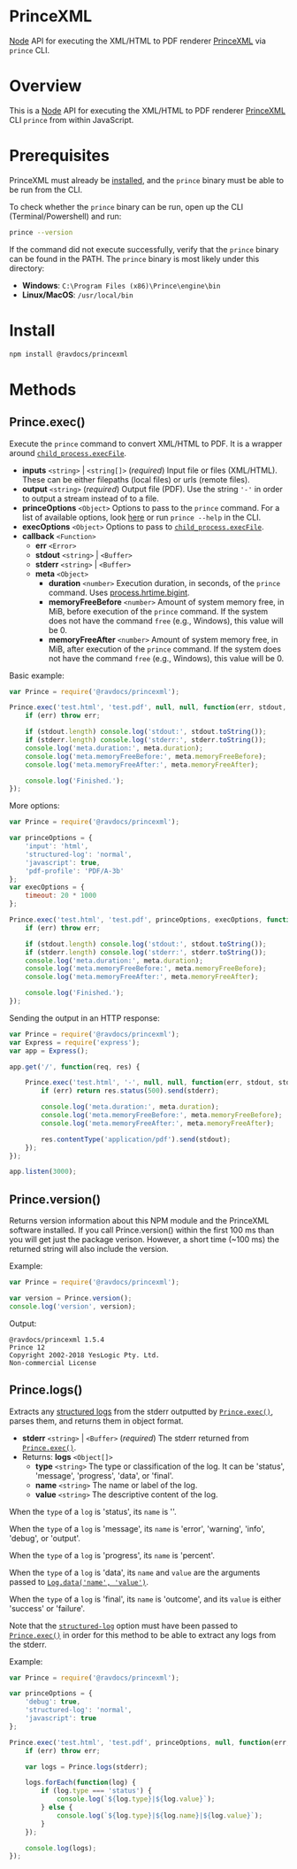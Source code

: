# PrinceXML

[Node](http://nodejs.org/) API for executing the XML/HTML to PDF renderer [PrinceXML](http://www.princexml.com/) via `prince` CLI.

# Overview

This is a [Node](http://nodejs.org/) API for executing the XML/HTML to PDF renderer [PrinceXML](http://www.princexml.com/) CLI `prince` from within JavaScript.

# Prerequisites

PrinceXML must already be [installed](https://www.princexml.com/download/), and the `prince` binary must be able to be run from the CLI.

To check whether the `prince` binary can be run, open up the CLI (Terminal/Powershell) and run:

```bash
prince --version
```

If the command did not execute successfully, verify that the `prince` binary can be found in the PATH. The `prince` binary is most likely under this directory:

- **Windows**: `C:\Program Files (x86)\Prince\engine\bin`
- **Linux/MacOS**: `/usr/local/bin`

# Install

```bash
npm install @ravdocs/princexml
```

# Methods

## Prince.exec()

Execute the `prince` command to convert XML/HTML to PDF. It is a wrapper around [`child_process.execFile`](https://nodejs.org/api/child_process.html#child_process_child_process_execfile_file_args_options_callback).

- **inputs** `<string>` | `<string[]>` (*required*) Input file or files (XML/HTML). These can be either filepaths (local files) or urls (remote files).
- **output** `<string>` (*required*) Output file (PDF). Use the string `'-'` in order to output a stream instead of to a file.
- **princeOptions** `<Object>` Options to pass to the `prince` command. For a list of available options, look [here](https://www.princexml.com/doc-refs/) or run `prince --help` in the CLI.
- **execOptions** `<Object>` Options to pass to [`child_process.execFile`](https://nodejs.org/api/child_process.html#child_process_child_process_execfile_file_args_options_callback).
- **callback** `<Function>`
	- **err** `<Error>`
	- **stdout** `<string>` | `<Buffer>`
	- **stderr** `<string>` | `<Buffer>`
	- **meta** `<Object>`
		- **duration** `<number>` Execution duration, in seconds, of the `prince` command. Uses [process.hrtime.bigint](https://nodejs.org/api/process.html#process_process_hrtime_bigint).
		- **memoryFreeBefore** `<number>` Amount of system memory free, in MiB, before execution of the `prince` command. If the system does not have the command `free` (e.g., Windows), this value will be 0.
		- **memoryFreeAfter** `<number>` Amount of system memory free, in MiB, after execution of the `prince` command. If the system does not have the command `free` (e.g., Windows), this value will be 0.

Basic example:

```js
var Prince = require('@ravdocs/princexml');

Prince.exec('test.html', 'test.pdf', null, null, function(err, stdout, stderr, meta) {
	if (err) throw err;

	if (stdout.length) console.log('stdout:', stdout.toString());
	if (stderr.length) console.log('stderr:', stderr.toString());
	console.log('meta.duration:', meta.duration);
	console.log('meta.memoryFreeBefore:', meta.memoryFreeBefore);
	console.log('meta.memoryFreeAfter:', meta.memoryFreeAfter);

	console.log('Finished.');
});
```

More options:

```js
var Prince = require('@ravdocs/princexml');

var princeOptions = {
	'input': 'html',
	'structured-log': 'normal',
	'javascript': true,
	'pdf-profile': 'PDF/A-3b'
};
var execOptions = {
	timeout: 20 * 1000
};

Prince.exec('test.html', 'test.pdf', princeOptions, execOptions, function(err, stdout, stderr, meta) {
	if (err) throw err;

	if (stdout.length) console.log('stdout:', stdout.toString());
	if (stderr.length) console.log('stderr:', stderr.toString());
	console.log('meta.duration:', meta.duration);
	console.log('meta.memoryFreeBefore:', meta.memoryFreeBefore);
	console.log('meta.memoryFreeAfter:', meta.memoryFreeAfter);

	console.log('Finished.');
});
```

Sending the output in an HTTP response:

```js
var Prince = require('@ravdocs/princexml');
var Express = require('express');
var app = Express();

app.get('/', function(req, res) {

	Prince.exec('test.html', '-', null, null, function(err, stdout, stderr, meta) {
		if (err) return res.status(500).send(stderr);

		console.log('meta.duration:', meta.duration);
		console.log('meta.memoryFreeBefore:', meta.memoryFreeBefore);
		console.log('meta.memoryFreeAfter:', meta.memoryFreeAfter);

		res.contentType('application/pdf').send(stdout);
	});
});

app.listen(3000);
```

## Prince.version()

Returns version information about this NPM module and the PrinceXML software installed. If you call Prince.version() within the first 100 ms than you will get just the package verison. However, a short time (~100 ms) the returned string will also include the version.

Example:

```js
var Prince = require('@ravdocs/princexml');

var version = Prince.version();
console.log('version', version);
```

Output:

```text
@ravdocs/princexml 1.5.4
Prince 12
Copyright 2002-2018 YesLogic Pty. Ltd.
Non-commercial License
```

## Prince.logs()

Extracts any [structured logs](https://www.princexml.com/doc-prince/#structured-log) from the stderr outputted by [`Prince.exec()`](#princeexec), parses them, and returns them in object format.

- **stderr** `<string>` | `<Buffer>` (*required*) The stderr returned from [`Prince.exec()`](#princeexec).
- Returns: **logs** `<Object[]>`
	- **type** `<string>` The type or classification of the log. It can be 'status', 'message', 'progress', 'data', or 'final'.
	- **name** `<string>` The name or label of the log.
	- **value** `<string>` The descriptive content of the log.

When the `type` of a `log` is 'status', its `name` is ''.

When the `type` of a `log` is 'message', its `name` is 'error', 'warning', 'info', 'debug', or 'output'.

When the `type` of a `log` is 'progress', its `name` is 'percent'.

When the `type` of a `log` is 'data', its `name` and `value` are the arguments passed to [`Log.data('name', 'value')`](https://www.princexml.com/doc-prince/#js-logging).

When the `type` of a `log` is 'final', its `name` is 'outcome', and its `value` is either 'success' or 'failure'.

Note that the [`structured-log`](https://www.princexml.com/doc-prince/#structured-log) option must have been passed to [`Prince.exec()`](#princeexec) in order for this method to be able to extract any logs from the stderr.

Example:

```js
var Prince = require('@ravdocs/princexml');

var princeOptions = {
	'debug': true,
	'structured-log': 'normal',
	'javascript': true
};

Prince.exec('test.html', 'test.pdf', princeOptions, null, function(err, stdout, stderr) {
	if (err) throw err;

	var logs = Prince.logs(stderr);

	logs.forEach(function(log) {
		if (log.type === 'status') {
			console.log(`${log.type}|${log.value}`);
		} else {
			console.log(`${log.type}|${log.name}|${log.value}`);
		}
	});

	console.log(logs);
});
```
